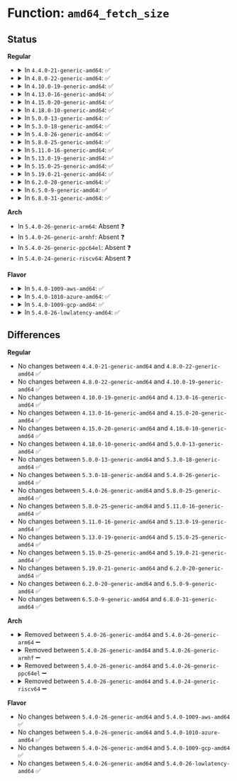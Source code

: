 # Function: <code>amd64_fetch_size</code>

## Status
<b>Regular</b>
<ul>
<li>
<details>
<summary>In <code>4.4.0-21-generic-amd64</code>: ✅</summary>

```c
int amd64_fetch_size()
```

```json
{
  "name": "amd64_fetch_size",
  "collision_type": "Unique Static",
  "inline_type": "No",
  "funcs": [
    {
      "addr": 18446744071584215536,
      "name": "amd64_fetch_size",
      "external": false,
      "loc": "drivers/char/agp/amd64-agp.c:120",
      "file": "drivers/char/agp/amd64-agp.c",
      "inline": "seen, unknown",
      "caller_inline": [],
      "caller_func": [
        "drivers/char/agp/amd64-agp.c:nforce3_agp_init",
        "drivers/char/agp/amd64-agp.c:agp_amd64_probe"
      ]
    }
  ],
  "symbols": [
    {
      "addr": 18446744071584215536,
      "name": "amd64_fetch_size",
      "section": ".text",
      "bind": "STB_LOCAL",
      "size": 190
    }
  ]
}
```
</details>
</li>
<li>
<details>
<summary>In <code>4.8.0-22-generic-amd64</code>: ✅</summary>

```c
int amd64_fetch_size()
```

```json
{
  "name": "amd64_fetch_size",
  "collision_type": "Unique Static",
  "inline_type": "No",
  "funcs": [
    {
      "addr": 18446744071584555120,
      "name": "amd64_fetch_size",
      "external": false,
      "loc": "drivers/char/agp/amd64-agp.c:120",
      "file": "drivers/char/agp/amd64-agp.c",
      "inline": "seen, unknown",
      "caller_inline": [],
      "caller_func": [
        "drivers/char/agp/amd64-agp.c:agp_amd64_probe",
        "drivers/char/agp/amd64-agp.c:nforce3_agp_init"
      ]
    }
  ],
  "symbols": [
    {
      "addr": 18446744071584555120,
      "name": "amd64_fetch_size",
      "section": ".text",
      "bind": "STB_LOCAL",
      "size": 190
    }
  ]
}
```
</details>
</li>
<li>
<details>
<summary>In <code>4.10.0-19-generic-amd64</code>: ✅</summary>

```c
int amd64_fetch_size()
```

```json
{
  "name": "amd64_fetch_size",
  "collision_type": "Unique Static",
  "inline_type": "No",
  "funcs": [
    {
      "addr": 18446744071584737072,
      "name": "amd64_fetch_size",
      "external": false,
      "loc": "drivers/char/agp/amd64-agp.c:120",
      "file": "drivers/char/agp/amd64-agp.c",
      "inline": "seen, unknown",
      "caller_inline": [],
      "caller_func": [
        "drivers/char/agp/amd64-agp.c:agp_amd64_probe",
        "drivers/char/agp/amd64-agp.c:nforce3_agp_init"
      ]
    }
  ],
  "symbols": [
    {
      "addr": 18446744071584737072,
      "name": "amd64_fetch_size",
      "section": ".text",
      "bind": "STB_LOCAL",
      "size": 182
    }
  ]
}
```
</details>
</li>
<li>
<details>
<summary>In <code>4.13.0-16-generic-amd64</code>: ✅</summary>

```c
int amd64_fetch_size()
```

```json
{
  "name": "amd64_fetch_size",
  "collision_type": "Unique Static",
  "inline_type": "No",
  "funcs": [
    {
      "addr": 18446744071584818784,
      "name": "amd64_fetch_size",
      "external": false,
      "loc": "drivers/char/agp/amd64-agp.c:120",
      "file": "drivers/char/agp/amd64-agp.c",
      "inline": "seen, unknown",
      "caller_inline": [],
      "caller_func": [
        "drivers/char/agp/amd64-agp.c:agp_amd64_probe",
        "drivers/char/agp/amd64-agp.c:nforce3_agp_init"
      ]
    }
  ],
  "symbols": [
    {
      "addr": 18446744071584818784,
      "name": "amd64_fetch_size",
      "section": ".text",
      "bind": "STB_LOCAL",
      "size": 173
    }
  ]
}
```
</details>
</li>
<li>
<details>
<summary>In <code>4.15.0-20-generic-amd64</code>: ✅</summary>

```c
int amd64_fetch_size()
```

```json
{
  "name": "amd64_fetch_size",
  "collision_type": "Unique Static",
  "inline_type": "No",
  "funcs": [
    {
      "addr": 18446744071585239696,
      "name": "amd64_fetch_size",
      "external": false,
      "loc": "drivers/char/agp/amd64-agp.c:120",
      "file": "drivers/char/agp/amd64-agp.c",
      "inline": "seen, unknown",
      "caller_inline": [],
      "caller_func": [
        "drivers/char/agp/amd64-agp.c:agp_amd64_probe",
        "drivers/char/agp/amd64-agp.c:nforce3_agp_init"
      ]
    }
  ],
  "symbols": [
    {
      "addr": 18446744071585239696,
      "name": "amd64_fetch_size",
      "section": ".text",
      "bind": "STB_LOCAL",
      "size": 173
    }
  ]
}
```
</details>
</li>
<li>
<details>
<summary>In <code>4.18.0-10-generic-amd64</code>: ✅</summary>

```c
int amd64_fetch_size()
```

```json
{
  "name": "amd64_fetch_size",
  "collision_type": "Unique Static",
  "inline_type": "No",
  "funcs": [
    {
      "addr": 18446744071585476432,
      "name": "amd64_fetch_size",
      "external": false,
      "loc": "drivers/char/agp/amd64-agp.c:120",
      "file": "drivers/char/agp/amd64-agp.c",
      "inline": "seen, unknown",
      "caller_inline": [],
      "caller_func": [
        "drivers/char/agp/amd64-agp.c:agp_amd64_probe",
        "drivers/char/agp/amd64-agp.c:nforce3_agp_init"
      ]
    }
  ],
  "symbols": [
    {
      "addr": 18446744071585476432,
      "name": "amd64_fetch_size",
      "section": ".text",
      "bind": "STB_LOCAL",
      "size": 175
    }
  ]
}
```
</details>
</li>
<li>
<details>
<summary>In <code>5.0.0-13-generic-amd64</code>: ✅</summary>

```c
int amd64_fetch_size()
```

```json
{
  "name": "amd64_fetch_size",
  "collision_type": "Unique Static",
  "inline_type": "No",
  "funcs": [
    {
      "addr": 18446744071585599824,
      "name": "amd64_fetch_size",
      "external": false,
      "loc": "drivers/char/agp/amd64-agp.c:120",
      "file": "drivers/char/agp/amd64-agp.c",
      "inline": "seen, unknown",
      "caller_inline": [],
      "caller_func": [
        "drivers/char/agp/amd64-agp.c:agp_amd64_probe",
        "drivers/char/agp/amd64-agp.c:nforce3_agp_init"
      ]
    }
  ],
  "symbols": [
    {
      "addr": 18446744071585599824,
      "name": "amd64_fetch_size",
      "section": ".text",
      "bind": "STB_LOCAL",
      "size": 175
    }
  ]
}
```
</details>
</li>
<li>
<details>
<summary>In <code>5.3.0-18-generic-amd64</code>: ✅</summary>

```c
int amd64_fetch_size()
```

```json
{
  "name": "amd64_fetch_size",
  "collision_type": "Unique Static",
  "inline_type": "No",
  "funcs": [
    {
      "addr": 18446744071585819840,
      "name": "amd64_fetch_size",
      "external": false,
      "loc": "drivers/char/agp/amd64-agp.c:121",
      "file": "drivers/char/agp/amd64-agp.c",
      "inline": "seen, unknown",
      "caller_inline": [],
      "caller_func": [
        "drivers/char/agp/amd64-agp.c:agp_amd64_probe",
        "drivers/char/agp/amd64-agp.c:nforce3_agp_init"
      ]
    }
  ],
  "symbols": [
    {
      "addr": 18446744071585819840,
      "name": "amd64_fetch_size",
      "section": ".text",
      "bind": "STB_LOCAL",
      "size": 154
    }
  ]
}
```
</details>
</li>
<li>
<details>
<summary>In <code>5.4.0-26-generic-amd64</code>: ✅</summary>

```c
int amd64_fetch_size()
```

```json
{
  "name": "amd64_fetch_size",
  "collision_type": "Unique Static",
  "inline_type": "No",
  "funcs": [
    {
      "addr": 18446744071585962496,
      "name": "amd64_fetch_size",
      "external": false,
      "loc": "drivers/char/agp/amd64-agp.c:121",
      "file": "drivers/char/agp/amd64-agp.c",
      "inline": "seen, unknown",
      "caller_inline": [],
      "caller_func": [
        "drivers/char/agp/amd64-agp.c:agp_amd64_probe",
        "drivers/char/agp/amd64-agp.c:nforce3_agp_init"
      ]
    }
  ],
  "symbols": [
    {
      "addr": 18446744071585962496,
      "name": "amd64_fetch_size",
      "section": ".text",
      "bind": "STB_LOCAL",
      "size": 154
    }
  ]
}
```
</details>
</li>
<li>
<details>
<summary>In <code>5.8.0-25-generic-amd64</code>: ✅</summary>

```c
int amd64_fetch_size()
```

```json
{
  "name": "amd64_fetch_size",
  "collision_type": "Unique Static",
  "inline_type": "No",
  "funcs": [
    {
      "addr": 18446744071586702960,
      "name": "amd64_fetch_size",
      "external": false,
      "loc": "drivers/char/agp/amd64-agp.c:121",
      "file": "drivers/char/agp/amd64-agp.c",
      "inline": "seen, unknown",
      "caller_inline": [],
      "caller_func": [
        "drivers/char/agp/amd64-agp.c:nforce3_agp_init",
        "drivers/char/agp/amd64-agp.c:uli_agp_init"
      ]
    }
  ],
  "symbols": [
    {
      "addr": 18446744071586702960,
      "name": "amd64_fetch_size",
      "section": ".text",
      "bind": "STB_LOCAL",
      "size": 154
    }
  ]
}
```
</details>
</li>
<li>
<details>
<summary>In <code>5.11.0-16-generic-amd64</code>: ✅</summary>

```c
int amd64_fetch_size()
```

```json
{
  "name": "amd64_fetch_size",
  "collision_type": "Unique Static",
  "inline_type": "No",
  "funcs": [
    {
      "addr": 18446744071586802592,
      "name": "amd64_fetch_size",
      "external": false,
      "loc": "drivers/char/agp/amd64-agp.c:121",
      "file": "drivers/char/agp/amd64-agp.c",
      "inline": "seen, unknown",
      "caller_inline": [],
      "caller_func": [
        "drivers/char/agp/amd64-agp.c:nforce3_agp_init",
        "drivers/char/agp/amd64-agp.c:uli_agp_init"
      ]
    }
  ],
  "symbols": [
    {
      "addr": 18446744071586802592,
      "name": "amd64_fetch_size",
      "section": ".text",
      "bind": "STB_LOCAL",
      "size": 154
    }
  ]
}
```
</details>
</li>
<li>
<details>
<summary>In <code>5.13.0-19-generic-amd64</code>: ✅</summary>

```c
int amd64_fetch_size()
```

```json
{
  "name": "amd64_fetch_size",
  "collision_type": "Unique Static",
  "inline_type": "No",
  "funcs": [
    {
      "addr": 18446744071586682992,
      "name": "amd64_fetch_size",
      "external": false,
      "loc": "drivers/char/agp/amd64-agp.c:121",
      "file": "drivers/char/agp/amd64-agp.c",
      "inline": "seen, unknown",
      "caller_inline": [],
      "caller_func": [
        "drivers/char/agp/amd64-agp.c:agp_amd64_probe",
        "drivers/char/agp/amd64-agp.c:nforce3_agp_init"
      ]
    }
  ],
  "symbols": [
    {
      "addr": 18446744071586682992,
      "name": "amd64_fetch_size",
      "section": ".text",
      "bind": "STB_LOCAL",
      "size": 154
    }
  ]
}
```
</details>
</li>
<li>
<details>
<summary>In <code>5.15.0-25-generic-amd64</code>: ✅</summary>

```c
int amd64_fetch_size()
```

```json
{
  "name": "amd64_fetch_size",
  "collision_type": "Unique Static",
  "inline_type": "No",
  "funcs": [
    {
      "addr": 18446744071587231648,
      "name": "amd64_fetch_size",
      "external": false,
      "loc": "drivers/char/agp/amd64-agp.c:121",
      "file": "drivers/char/agp/amd64-agp.c",
      "inline": "seen, unknown",
      "caller_inline": [],
      "caller_func": [
        "drivers/char/agp/amd64-agp.c:agp_amd64_probe",
        "drivers/char/agp/amd64-agp.c:nforce3_agp_init"
      ]
    }
  ],
  "symbols": [
    {
      "addr": 18446744071587231648,
      "name": "amd64_fetch_size",
      "section": ".text",
      "bind": "STB_LOCAL",
      "size": 154
    }
  ]
}
```
</details>
</li>
<li>
<details>
<summary>In <code>5.19.0-21-generic-amd64</code>: ✅</summary>

```c
int amd64_fetch_size()
```

```json
{
  "name": "amd64_fetch_size",
  "collision_type": "Unique Static",
  "inline_type": "No",
  "funcs": [
    {
      "addr": 18446744071588539168,
      "name": "amd64_fetch_size",
      "external": false,
      "loc": "drivers/char/agp/amd64-agp.c:121",
      "file": "drivers/char/agp/amd64-agp.c",
      "inline": "seen, unknown",
      "caller_inline": [],
      "caller_func": [
        "drivers/char/agp/amd64-agp.c:agp_amd64_probe",
        "drivers/char/agp/amd64-agp.c:nforce3_agp_init"
      ]
    }
  ],
  "symbols": [
    {
      "addr": 18446744071588539168,
      "name": "amd64_fetch_size",
      "section": ".text",
      "bind": "STB_LOCAL",
      "size": 173
    }
  ]
}
```
</details>
</li>
<li>
<details>
<summary>In <code>6.2.0-20-generic-amd64</code>: ✅</summary>

```c
int amd64_fetch_size()
```

```json
{
  "name": "amd64_fetch_size",
  "collision_type": "Unique Static",
  "inline_type": "No",
  "funcs": [
    {
      "addr": 18446744071589985856,
      "name": "amd64_fetch_size",
      "external": false,
      "loc": "drivers/char/agp/amd64-agp.c:121",
      "file": "drivers/char/agp/amd64-agp.c",
      "inline": "seen, unknown",
      "caller_inline": [],
      "caller_func": [
        "drivers/char/agp/amd64-agp.c:agp_amd64_probe",
        "drivers/char/agp/amd64-agp.c:nforce3_agp_init"
      ]
    }
  ],
  "symbols": [
    {
      "addr": 18446744071589985856,
      "name": "amd64_fetch_size",
      "section": ".text",
      "bind": "STB_LOCAL",
      "size": 173
    }
  ]
}
```
</details>
</li>
<li>
<details>
<summary>In <code>6.5.0-9-generic-amd64</code>: ✅</summary>

```c
int amd64_fetch_size()
```

```json
{
  "name": "amd64_fetch_size",
  "collision_type": "Unique Static",
  "inline_type": "No",
  "funcs": [
    {
      "addr": 18446744071590295392,
      "name": "amd64_fetch_size",
      "external": false,
      "loc": "drivers/char/agp/amd64-agp.c:121",
      "file": "drivers/char/agp/amd64-agp.c",
      "inline": "seen, unknown",
      "caller_inline": [],
      "caller_func": [
        "drivers/char/agp/amd64-agp.c:agp_amd64_probe",
        "drivers/char/agp/amd64-agp.c:nforce3_agp_init"
      ]
    }
  ],
  "symbols": [
    {
      "addr": 18446744071590295392,
      "name": "amd64_fetch_size",
      "section": ".text",
      "bind": "STB_LOCAL",
      "size": 173
    }
  ]
}
```
</details>
</li>
<li>
<details>
<summary>In <code>6.8.0-31-generic-amd64</code>: ✅</summary>

```c
int amd64_fetch_size()
```

```json
{
  "name": "amd64_fetch_size",
  "collision_type": "Unique Static",
  "inline_type": "No",
  "funcs": [
    {
      "addr": 18446744071590636704,
      "name": "amd64_fetch_size",
      "external": false,
      "loc": "drivers/char/agp/amd64-agp.c:121",
      "file": "drivers/char/agp/amd64-agp.c",
      "inline": "seen, unknown",
      "caller_inline": [],
      "caller_func": [
        "drivers/char/agp/amd64-agp.c:agp_amd64_probe",
        "drivers/char/agp/amd64-agp.c:nforce3_agp_init"
      ]
    }
  ],
  "symbols": [
    {
      "addr": 18446744071590636704,
      "name": "amd64_fetch_size",
      "section": ".text",
      "bind": "STB_LOCAL",
      "size": 173
    }
  ]
}
```
</details>
</li>
</ul>
<b>Arch</b>
<ul>
<li>
In <code>5.4.0-26-generic-arm64</code>: Absent ❓
</li>
<li>
In <code>5.4.0-26-generic-armhf</code>: Absent ❓
</li>
<li>
In <code>5.4.0-26-generic-ppc64el</code>: Absent ❓
</li>
<li>
In <code>5.4.0-24-generic-riscv64</code>: Absent ❓
</li>
</ul>
<b>Flavor</b>
<ul>
<li>
<details>
<summary>In <code>5.4.0-1009-aws-amd64</code>: ✅</summary>

```c
int amd64_fetch_size()
```

```json
{
  "name": "amd64_fetch_size",
  "collision_type": "Unique Static",
  "inline_type": "No",
  "funcs": [
    {
      "addr": 18446744071585723472,
      "name": "amd64_fetch_size",
      "external": false,
      "loc": "drivers/char/agp/amd64-agp.c:121",
      "file": "drivers/char/agp/amd64-agp.c",
      "inline": "seen, unknown",
      "caller_inline": [],
      "caller_func": [
        "drivers/char/agp/amd64-agp.c:agp_amd64_probe",
        "drivers/char/agp/amd64-agp.c:nforce3_agp_init"
      ]
    }
  ],
  "symbols": [
    {
      "addr": 18446744071585723472,
      "name": "amd64_fetch_size",
      "section": ".text",
      "bind": "STB_LOCAL",
      "size": 154
    }
  ]
}
```
</details>
</li>
<li>
<details>
<summary>In <code>5.4.0-1010-azure-amd64</code>: ✅</summary>

```c
int amd64_fetch_size()
```

```json
{
  "name": "amd64_fetch_size",
  "collision_type": "Unique Static",
  "inline_type": "No",
  "funcs": [
    {
      "addr": 18446744071585582656,
      "name": "amd64_fetch_size",
      "external": false,
      "loc": "drivers/char/agp/amd64-agp.c:121",
      "file": "drivers/char/agp/amd64-agp.c",
      "inline": "seen, unknown",
      "caller_inline": [],
      "caller_func": [
        "drivers/char/agp/amd64-agp.c:agp_amd64_probe",
        "drivers/char/agp/amd64-agp.c:nforce3_agp_init"
      ]
    }
  ],
  "symbols": [
    {
      "addr": 18446744071585582656,
      "name": "amd64_fetch_size",
      "section": ".text",
      "bind": "STB_LOCAL",
      "size": 154
    }
  ]
}
```
</details>
</li>
<li>
<details>
<summary>In <code>5.4.0-1009-gcp-amd64</code>: ✅</summary>

```c
int amd64_fetch_size()
```

```json
{
  "name": "amd64_fetch_size",
  "collision_type": "Unique Static",
  "inline_type": "No",
  "funcs": [
    {
      "addr": 18446744071585912512,
      "name": "amd64_fetch_size",
      "external": false,
      "loc": "drivers/char/agp/amd64-agp.c:121",
      "file": "drivers/char/agp/amd64-agp.c",
      "inline": "seen, unknown",
      "caller_inline": [],
      "caller_func": [
        "drivers/char/agp/amd64-agp.c:agp_amd64_probe",
        "drivers/char/agp/amd64-agp.c:nforce3_agp_init"
      ]
    }
  ],
  "symbols": [
    {
      "addr": 18446744071585912512,
      "name": "amd64_fetch_size",
      "section": ".text",
      "bind": "STB_LOCAL",
      "size": 154
    }
  ]
}
```
</details>
</li>
<li>
<details>
<summary>In <code>5.4.0-26-lowlatency-amd64</code>: ✅</summary>

```c
int amd64_fetch_size()
```

```json
{
  "name": "amd64_fetch_size",
  "collision_type": "Unique Static",
  "inline_type": "No",
  "funcs": [
    {
      "addr": 18446744071586020496,
      "name": "amd64_fetch_size",
      "external": false,
      "loc": "drivers/char/agp/amd64-agp.c:121",
      "file": "drivers/char/agp/amd64-agp.c",
      "inline": "seen, unknown",
      "caller_inline": [],
      "caller_func": [
        "drivers/char/agp/amd64-agp.c:agp_amd64_probe",
        "drivers/char/agp/amd64-agp.c:nforce3_agp_init"
      ]
    }
  ],
  "symbols": [
    {
      "addr": 18446744071586020496,
      "name": "amd64_fetch_size",
      "section": ".text",
      "bind": "STB_LOCAL",
      "size": 154
    }
  ]
}
```
</details>
</li>
</ul>

## Differences
<b>Regular</b>
<ul>
<li>
No changes between <code>4.4.0-21-generic-amd64</code> and <code>4.8.0-22-generic-amd64</code> ✅
</li>
<li>
No changes between <code>4.8.0-22-generic-amd64</code> and <code>4.10.0-19-generic-amd64</code> ✅
</li>
<li>
No changes between <code>4.10.0-19-generic-amd64</code> and <code>4.13.0-16-generic-amd64</code> ✅
</li>
<li>
No changes between <code>4.13.0-16-generic-amd64</code> and <code>4.15.0-20-generic-amd64</code> ✅
</li>
<li>
No changes between <code>4.15.0-20-generic-amd64</code> and <code>4.18.0-10-generic-amd64</code> ✅
</li>
<li>
No changes between <code>4.18.0-10-generic-amd64</code> and <code>5.0.0-13-generic-amd64</code> ✅
</li>
<li>
No changes between <code>5.0.0-13-generic-amd64</code> and <code>5.3.0-18-generic-amd64</code> ✅
</li>
<li>
No changes between <code>5.3.0-18-generic-amd64</code> and <code>5.4.0-26-generic-amd64</code> ✅
</li>
<li>
No changes between <code>5.4.0-26-generic-amd64</code> and <code>5.8.0-25-generic-amd64</code> ✅
</li>
<li>
No changes between <code>5.8.0-25-generic-amd64</code> and <code>5.11.0-16-generic-amd64</code> ✅
</li>
<li>
No changes between <code>5.11.0-16-generic-amd64</code> and <code>5.13.0-19-generic-amd64</code> ✅
</li>
<li>
No changes between <code>5.13.0-19-generic-amd64</code> and <code>5.15.0-25-generic-amd64</code> ✅
</li>
<li>
No changes between <code>5.15.0-25-generic-amd64</code> and <code>5.19.0-21-generic-amd64</code> ✅
</li>
<li>
No changes between <code>5.19.0-21-generic-amd64</code> and <code>6.2.0-20-generic-amd64</code> ✅
</li>
<li>
No changes between <code>6.2.0-20-generic-amd64</code> and <code>6.5.0-9-generic-amd64</code> ✅
</li>
<li>
No changes between <code>6.5.0-9-generic-amd64</code> and <code>6.8.0-31-generic-amd64</code> ✅
</li>
</ul>
<b>Arch</b>
<ul>
<li>
<details>
<summary>Removed between <code>5.4.0-26-generic-amd64</code> and <code>5.4.0-26-generic-arm64</code> ➖</summary>

```c
int amd64_fetch_size()
```
</details>
</li>
<li>
<details>
<summary>Removed between <code>5.4.0-26-generic-amd64</code> and <code>5.4.0-26-generic-armhf</code> ➖</summary>

```c
int amd64_fetch_size()
```
</details>
</li>
<li>
<details>
<summary>Removed between <code>5.4.0-26-generic-amd64</code> and <code>5.4.0-26-generic-ppc64el</code> ➖</summary>

```c
int amd64_fetch_size()
```
</details>
</li>
<li>
<details>
<summary>Removed between <code>5.4.0-26-generic-amd64</code> and <code>5.4.0-24-generic-riscv64</code> ➖</summary>

```c
int amd64_fetch_size()
```
</details>
</li>
</ul>
<b>Flavor</b>
<ul>
<li>
No changes between <code>5.4.0-26-generic-amd64</code> and <code>5.4.0-1009-aws-amd64</code> ✅
</li>
<li>
No changes between <code>5.4.0-26-generic-amd64</code> and <code>5.4.0-1010-azure-amd64</code> ✅
</li>
<li>
No changes between <code>5.4.0-26-generic-amd64</code> and <code>5.4.0-1009-gcp-amd64</code> ✅
</li>
<li>
No changes between <code>5.4.0-26-generic-amd64</code> and <code>5.4.0-26-lowlatency-amd64</code> ✅
</li>
</ul>
